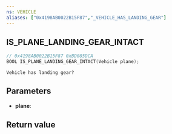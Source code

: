 ```yaml
---
ns: VEHICLE
aliases: ["0x4198AB0022B15F87","_VEHICLE_HAS_LANDING_GEAR"]
---
```

## IS_PLANE_LANDING_GEAR_INTACT

```c
// 0x4198AB0022B15F87 0xBD085DCA
BOOL IS_PLANE_LANDING_GEAR_INTACT(Vehicle plane);
```

```
Vehicle has landing gear?  
```

## Parameters
* **plane**: 

## Return value
